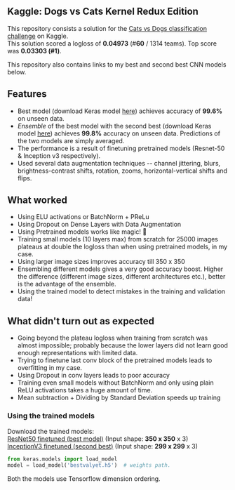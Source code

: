 Kaggle: Dogs vs Cats Kernel Redux Edition
------------------------------------------------------------

This repository consists a solution for the [Cats vs Dogs classification challenge][1] on Kaggle. 
<br/>
This solution scored a logloss of **0.04973** (#**60** / 1314 teams). Top score was **0.03303 (#1)**.

This repository also contains links to my best and second best CNN models below.

Features
-------------
- Best model (download Keras model [here][2]) achieves accuracy of **99.6%** on unseen data.  
- *Ensemble* of the best model with the second best (download Keras model [here][3]) achieves **99.8%** accuracy on unseen data. Predictions of the two models are simply averaged. 
- The performance is a result of finetuning pretrained models (Resnet-50 & Inception v3 respectively).
- Used several data augmentation techniques -- channel jittering, blurs, brightness-contrast shifts, rotation, zooms,  horizontal-vertical shifts and flips.

What worked
-------------------
- Using ELU activations or BatchNorm + PReLu
- Using Dropout on Dense Layers with Data Augmentation
- Using Pretrained models works like magic! :pray:
- Training small models (10 layers max) from scratch for 25000 images plateaus at double the logloss than when using pretrained models, in my case.  
- Using larger image sizes improves accuracy till 350 x 350
- Ensembling different models gives a very good accuracy boost. Higher the difference (different image sizes, different architectures etc.), better is the advantage of the ensemble.
- Using the trained model to detect mistakes in the training and validation data! 

What didn't turn out as expected
-------------------
- Going beyond the plateau logloss when training from scratch was almost impossible; probably because the lower layers did not learn good enough representations with limited data.
- Trying to finetune last conv block of the pretrained models leads to overfitting in my case. 
- Using Dropout in conv layers leads to poor accuracy
- Training even small models without BatchNorm and only using plain ReLU activations takes a huge amount of time. 
- Mean subtraction + Dividing by Standard Deviation speeds up training 

### Using the trained models
Download the trained models: <br/>
[ResNet50 finetuned (best model)][2] (Input shape: **350 x 350** x 3) <br/>
[InceptionV3 finetuned (second best)][3] (Input shape: **299 x 299** x 3)

```python
from keras.models import load_model
model = load_model('bestvalyet.h5')  # weights path.
```
Both the models use Tensorflow dimension ordering.


  [1]: https://www.kaggle.com/c/dogs-vs-cats-redux-kernels-edition
  [2]: https://drive.google.com/open?id=0B9Hz5dudRW34aldhTlA0RDBjeXc
  [3]: https://drive.google.com/open?id=0B9Hz5dudRW34MVZfdGhxVE5lXzQ
